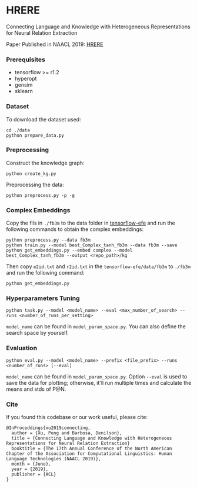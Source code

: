# HRERE

Connecting Language and Knowledge with Heterogeneous Representations for Neural Relation Extraction

Paper Published in NAACL 2019: [HRERE](https://arxiv.org/abs/1903.10126)

### Prerequisites

- tensorflow >= r1.2
- hyperopt
- gensim
- sklearn

### Dataset

To download the dataset used:

```
cd ./data
python prepare_data.py
```

### Preprocessing

Construct the knowledge graph:

```
python create_kg.py
```

Preprocessing the data:

```
python preprocess.py -p -g
```

### Complex Embeddings

Copy the fils in `./fb3m` to the data folder in [tensorflow-efe](https://github.com/billy-inn/tensorflow-efe) and run the following commands to obtain the complex embeddings:

```
python preprocess.py --data fb3m
python train.py --model best_Complex_tanh_fb3m --data fb3m --save
python get_embeddings.py --embed complex --model best_Complex_tanh_fb3m --output <repo_path>/kg
```

Then copy `e2id.txt` and `r2id.txt` in the `tensorflow-efe/data/fb3m` to `./fb3m` and run the following command:

```
python get_embeddings.py 
```

### Hyperparameters Tuning

```
python task.py --model <model_name> --eval <max_number_of_search> --runs <number_of_runs_per_setting>
```

`model_name` can be found in `model_param_space.py`. You can also define the search space by yourself.

### Evaluation

```
python eval.py --model <model_name> --prefix <file_prefix> --runs <number_of_runs> [--eval]
```

`model_name` can be found in `model_param_space.py`.
Option `--eval` is used to save the data for plotting; otherwise, it'll run multiple times and calculate the means and stds of P@N. 

### Cite

If you found this codebase or our work useful, please cite:

```
@InProceddings{xu2019connecting,
  author = {Xu, Peng and Barbosa, Denilson},
  title = {Connecting Language and Knowledge with Heterogeneous Representations for Neural Relation Extraction}
  booktitle = {The 17th Annual Conference of the North American Chapter of the Association for Computational Linguistics: Human Language Technologies (NAACL 2019)},
  month = {June},
  year = {2019},
  publisher = {ACL}
}
```
